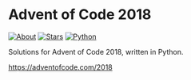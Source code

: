 Advent of Code 2018
===================

[![About](https://img.shields.io/badge/Advent%20of%20Code%20🎄-2018-brightgreen)](https://adventofcode.com/2018/)
[![Stars](https://img.shields.io/badge/stars%20⭐-16-yellow)](https://adventofcode.com/2018/stats)
[![Python](https://img.shields.io/badge/python-3670A0?logo=python&logoColor=ffdd54)](https://www.python.org)

Solutions for Advent of Code 2018, written in Python.

https://adventofcode.com/2018
